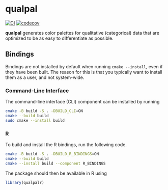 # qualpal

[![CI](https://github.com/jolars/qualpal/actions/workflows/ci.yaml/badge.svg)](https://github.com/jolars/qualpal/actions/workflows/ci.yaml)
[![codecov](https://codecov.io/gh/jolars/qualpal/graph/badge.svg?token=p5JTFa9BUz)](https://codecov.io/gh/jolars/qualpal)

**qualpal** generates color palettes for qualitative (categorical) data that are optimized to be as easy to differentiate as possible.

## Bindings

Bindings are not installed by default when running `cmake --install`, even if they have been built. The reason for this is that you typically want to install them as a user, and not system-wide.

### Command-Line Interface

The command-line interface (CLI) component can be installed by running

```bash
cmake -B build -S . -DBUILD_CLI=ON
cmake --build build
sudo cmake --install build
```

### R

To build and install the R bindings, run the following code.

```bash
cmake -B build -S . -DBUILD_R_BINDINGS=ON
cmake --build build
cmake --install build --component R_BINDINGS
```

The package should then be available in R using

```r
library(qualpalr)
```
